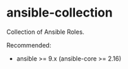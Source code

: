 # ansible-collection
Collection of Ansible Roles.

Recommended:

* ansible >= 9.x (ansible-core >= 2.16)
